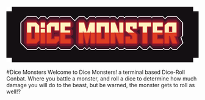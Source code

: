 <!-- ![Main Logo](img/Dice_Monsters-Logo.png) -->
<p align="center">
    <img src="img/Dice_Monsters-Logo.png">
</p>

#Dice Monsters
Welcome to Dice Monsters! a terminal based Dice-Roll Conbat. Where you battle a monster, and roll a dice to determine how much damage you will do to the beast, but be warned, the monster gets to roll as well!?
